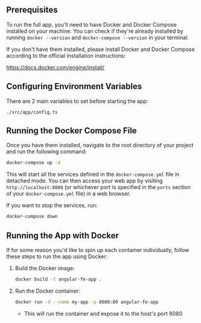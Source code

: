 ## Prerequisites 

To run the full app, you'll need to have Docker and Docker Compose installed on your machine. You can check if they're already installed by running `docker --version` and `docker-compose --version` in your terminal.

If you don't have them installed, please install Docker and Docker Compose according to the official installation instructions:

https://docs.docker.com/engine/install/

## Configuring Environment Variables

There are 2 main variables to set before starting the app:
```
./src/app/config.ts 
```



## Running the Docker Compose File

Once you have them installed, navigate to the root directory of your project and run the following command:
```bash
docker-compose up -d
```
This will start all the services defined in the `docker-compose.yml` file in detached mode. You can then access your web app by visiting `http://localhost:8000` (or whichever port is specified in the `ports` section of your `docker-compose.yml` file) in a web browser.

If you want to stop the services, run:
```bash
docker-compose down
```




## Running the App with Docker

If for some reason you'd like to spin up each container individually, follow these steps to run the app using Docker:

1. Build the Docker image:
    ```bash
    docker build -t angular-fe-app .
    ```

2. Run the Docker container:
    ```bash
    docker run -d --name my-app -p 8080:80 angular-fe-app
    ```

    * This will run the container and expose it to the host's port 8080


